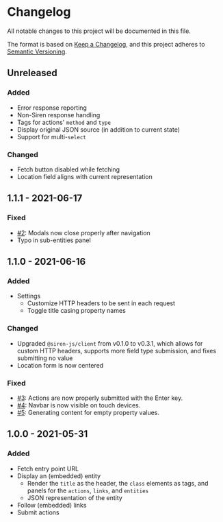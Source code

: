 # Changelog

All notable changes to this project will be documented in this file.

The format is based on [Keep a Changelog][kac], and this project adheres to
[Semantic Versioning][semver].

[kac]: https://keepachangelog.com/en/1.0.0
[semver]: https://semver.org/spec/v2.0.0.html

## Unreleased

### Added

- Error response reporting
- Non-Siren response handling
- Tags for actions' `method` and `type`
- Display original JSON source (in addition to current state)
- Support for multi-`select`

### Changed

- Fetch button disabled while fetching
- Location field aligns with current representation

## 1.1.1 - 2021-06-17

### Fixed

- [#2]: Modals now close properly after navigation
- Typo in sub-entities panel

[#2]: https://github.com/siren-js/api-browser/issues/2

## 1.1.0 - 2021-06-16

### Added

- Settings
  - Customize HTTP headers to be sent in each request
  - Toggle title casing property names

### Changed

- Upgraded `@siren-js/client` from v0.1.0 to v0.3.1, which allows for custom
  HTTP headers, supports more field type submission, and fixes submitting no
  value
- Location form is now centered

### Fixed

- [#3]: Actions are now properly submitted with the Enter key.
- [#4]: Navbar is now visible on touch devices.
- [#5]: Generating content for empty property values.

[#3]: https://github.com/siren-js/api-browser/issues/3
[#4]: https://github.com/siren-js/api-browser/issues/4
[#5]: https://github.com/siren-js/api-browser/issues/5

## 1.0.0 - 2021-05-31

### Added

- Fetch entry point URL
- Display an (embedded) entity
  - Render the `title` as the header, the `class` elements as tags, and panels
    for the `actions`, `links`, and `entities`
  - JSON representation of the entity
- Follow (embedded) links
- Submit actions

